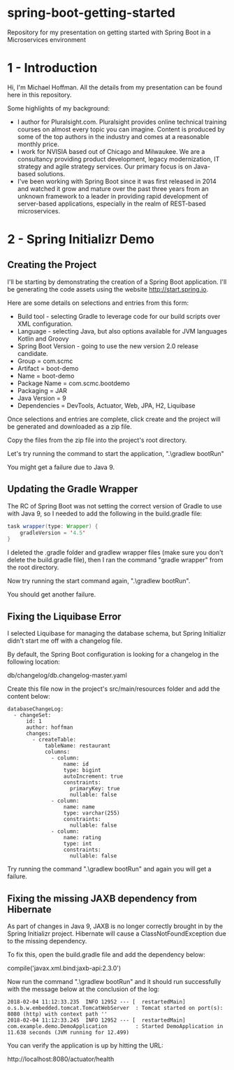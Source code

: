 # spring-boot-getting-started

Repository for my presentation on getting started with Spring Boot in a Microservices environment

# 1 - Introduction

Hi, I'm Michael Hoffman. All the details from my presentation can be found here in this repository. 

Some highlights of my background:

* I author for Pluralsight.com. Pluralsight provides online technical training courses on almost every topic you can imagine. Content is produced by some of the top authors in the industry and comes at a reasonable monthly price. 
* I work for NVISIA based out of Chicago and Milwaukee. We are a consultancy providing product development, legacy modernization, IT strategy and agile strategy services. Our primary focus is on Java-based solutions. 
* I've been working with Spring Boot since it was first released in 2014 and watched it grow and mature over the past three years from an unknown framework to a leader in providing rapid development of server-based applications, especially in the realm of REST-based microservices. 

# 2 - Spring Initializr Demo

## Creating the Project

I'll be starting by demonstrating the creation of a Spring Boot application. I'll be generating the code assets using the website http://start.spring.io. 

Here are some details on selections and entries from this form:

* Build tool - selecting Gradle to leverage code for our build scripts over XML configuration. 
* Language - selecting Java, but also options available for JVM languages Kotlin and Groovy
* Spring Boot Version - going to use the new version 2.0 release candidate. 
* Group = com.scmc
* Artifact = boot-demo
* Name = boot-demo
* Package Name = com.scmc.bootdemo
* Packaging = JAR
* Java Version = 9
* Dependencies = DevTools, Actuator, Web, JPA, H2, Liquibase

Once selections and entries are complete, click create and the project will be generated and downloaded as a zip file.

Copy the files from the zip file into the project's root directory. 

Let's try running the command to start the application, ".\gradlew bootRun"

You might get a failure due to Java 9. 

## Updating the Gradle Wrapper

The RC of Spring Boot was not setting the correct version of Gradle to use with Java 9, so I needed to add the following in the build.gradle file:

```Java
task wrapper(type: Wrapper) {
	gradleVersion = '4.5'
}
```

I deleted the .gradle folder and gradlew wrapper files (make sure you don't delete the build.gradle file), then I ran the command "gradle wrapper" from the root directory. 

Now try running the start command again, ".\gradlew bootRun". 

You should get another failure.

## Fixing the Liquibase Error

I selected Liquibase for managing the database schema, but Spring Initializr didn't start me off with a changelog file. 

By default, the Spring Boot configuration is looking for a changelog in the following location:

db/changelog/db.changelog-master.yaml

Create this file now in the project's src/main/resources folder and add the content below:

```
databaseChangeLog:
  - changeSet:
      id: 1
      author: hoffman
      changes:
        - createTable:
            tableName: restaurant
            columns:
              - column:
                  name: id
                  type: bigint
                  autoIncrement: true
                  constraints:
                    primaryKey: true
                    nullable: false
              - column:
                  name: name
                  type: varchar(255)
                  constraints:
                    nullable: false
              - column:
                  name: rating
                  type: int
                  constraints:
                    nullable: false
```

Try running the command ".\gradlew bootRun" and again you will get a failure. 

## Fixing the missing JAXB dependency from Hibernate

As part of changes in Java 9, JAXB is no longer correctly brought in by the Spring Initializr project. Hibernate will cause a ClassNotFoundException due to the missing dependency. 

To fix this, open the build.gradle file and add the dependency below:

compile('javax.xml.bind:jaxb-api:2.3.0')

Now run the command ".\gradlew bootRun" and it should run successfully with the message below at the conclusion of the log:

```
2018-02-04 11:12:33.235  INFO 12952 --- [  restartedMain] o.s.b.w.embedded.tomcat.TomcatWebServer  : Tomcat started on port(s): 8080 (http) with context path ''
2018-02-04 11:12:33.245  INFO 12952 --- [  restartedMain] com.example.demo.DemoApplication         : Started DemoApplication in 11.638 seconds (JVM running for 12.499)
```

You can verify the application is up by hitting the URL: 

http://localhost:8080/actuator/health
